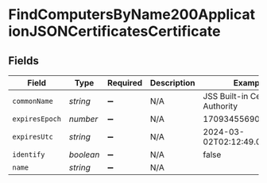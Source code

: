 # FindComputersByName200ApplicationJSONCertificatesCertificate


## Fields

| Field                              | Type                               | Required                           | Description                        | Example                            |
| ---------------------------------- | ---------------------------------- | ---------------------------------- | ---------------------------------- | ---------------------------------- |
| `commonName`                       | *string*                           | :heavy_minus_sign:                 | N/A                                | JSS Built-in Certificate Authority |
| `expiresEpoch`                     | *number*                           | :heavy_minus_sign:                 | N/A                                | 1709345569000                      |
| `expiresUtc`                       | *string*                           | :heavy_minus_sign:                 | N/A                                | 2024-03-02T02:12:49.000+0000       |
| `identify`                         | *boolean*                          | :heavy_minus_sign:                 | N/A                                | false                              |
| `name`                             | *string*                           | :heavy_minus_sign:                 | N/A                                |                                    |